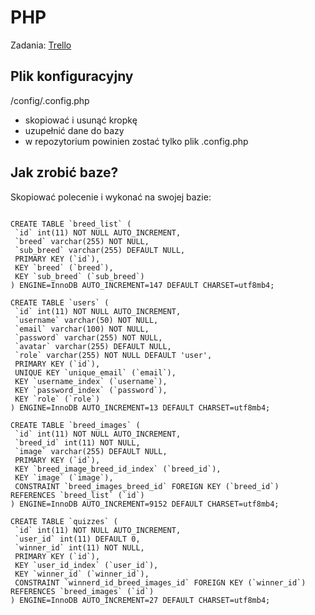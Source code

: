 # PHP
Zadania:
[Trello](https://trello.com/b/os4W8MXa/php)

## Plik konfiguracyjny

/config/.config.php

+ skopiować i usunąć kropkę
+ uzupełnić dane do bazy
+ w repozytorium powinien zostać tylko plik .config.php

## Jak zrobić baze?
Skopiować polecenie i wykonać na swojej bazie:

```

CREATE TABLE `breed_list` (
 `id` int(11) NOT NULL AUTO_INCREMENT,
 `breed` varchar(255) NOT NULL,
 `sub_breed` varchar(255) DEFAULT NULL,
 PRIMARY KEY (`id`),
 KEY `breed` (`breed`),
 KEY `sub_breed` (`sub_breed`)
) ENGINE=InnoDB AUTO_INCREMENT=147 DEFAULT CHARSET=utf8mb4;

CREATE TABLE `users` (
 `id` int(11) NOT NULL AUTO_INCREMENT,
 `username` varchar(50) NOT NULL,
 `email` varchar(100) NOT NULL,
 `password` varchar(255) NOT NULL,
 `avatar` varchar(255) DEFAULT NULL,
 `role` varchar(255) NOT NULL DEFAULT 'user',
 PRIMARY KEY (`id`),
 UNIQUE KEY `unique_email` (`email`),
 KEY `username_index` (`username`),
 KEY `password_index` (`password`),
 KEY `role` (`role`)
) ENGINE=InnoDB AUTO_INCREMENT=13 DEFAULT CHARSET=utf8mb4;

CREATE TABLE `breed_images` (
 `id` int(11) NOT NULL AUTO_INCREMENT,
 `breed_id` int(11) NOT NULL,
 `image` varchar(255) DEFAULT NULL,
 PRIMARY KEY (`id`),
 KEY `breed_image_breed_id_index` (`breed_id`),
 KEY `image` (`image`),
 CONSTRAINT `breed_images_breed_id` FOREIGN KEY (`breed_id`) REFERENCES `breed_list` (`id`)
) ENGINE=InnoDB AUTO_INCREMENT=9152 DEFAULT CHARSET=utf8mb4;

CREATE TABLE `quizzes` (
 `id` int(11) NOT NULL AUTO_INCREMENT,
 `user_id` int(11) DEFAULT 0,
 `winner_id` int(11) NOT NULL,
 PRIMARY KEY (`id`),
 KEY `user_id_index` (`user_id`),
 KEY `winner_id` (`winner_id`),
 CONSTRAINT `winnerd_id_breed_images_id` FOREIGN KEY (`winner_id`) REFERENCES `breed_images` (`id`)
) ENGINE=InnoDB AUTO_INCREMENT=27 DEFAULT CHARSET=utf8mb4;

```
